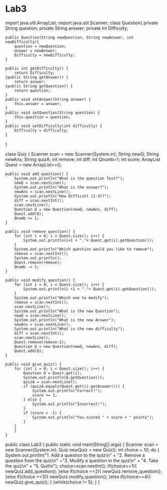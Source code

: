 # Lab3
import java.util.ArrayList;
import java.util.Scanner;
class Question{
    private String question;
    private String answer;
    private int Difficulty;

    public Question(String newQuestion, String newAnswer, int newDifficulty){
        question = newQuestion;
        answer = newAnswer;
        Difficulty = newDifficulty;
    }

    public int getDifficulty() {
        return Difficulty;
    }public String getAnswer() {
        return answer;
    }public String getQuestion() {
        return question;
    }
    public void setAnswer(String answer) {
        this.answer = answer;
    }
    public void setQuestion(String question) {
        this.question = question;
    }
    public void setDifficulty(int difficulty) {
        Difficulty = difficulty;
    }
}


class Quiz {
    Scanner scan = new Scanner(System.in);
    String newQ;
    String newAns;
    String quizA;
    int remove;
    int diff;
    int Qnumb=1;
    int score;
    ArrayList<Question> Quest = new ArrayList<>();

    public void add_question() {
        System.out.println("What is the question Text?");
        newQ = scan.nextLine();
        System.out.println("What is the answer?");
        newAns = scan.nextLine();
        System.out.println("How Difficult (1-3)?");
        diff = scan.nextInt();
        scan.nextLine();
        Question Q = new Question(newQ, newAns, diff);
        Quest.add(Q);
        Qnumb += 1;
    }

    public void remove_question() {
        for (int i = 0; i < Quest.size(); i++) {
            System.out.println(i+1 + "."+ Quest.get(i).getQuestion());
        }
        System.out.println("Which question would you like to remove");
        remove = scan.nextInt();
        System.out.println();
        Quest.remove(remove);
        Qnumb -= 1;
    }

    public void modify_question() {
        for (int i = 0; i < Quest.size(); i++) {
            System.out.println(i +1 + "."+ Quest.get(i).getQuestion());
        }
        System.out.println("Which one to modify");
        remove = scan.nextInt();
        scan.nextLine();
        System.out.println("What is the new Question");
        newQ = scan.nextLine();
        System.out.println("What is the new Answer");
        newAns = scan.nextLine();
        System.out.println("What is the new difficulty");
        diff = scan.nextInt();
        scan.nextLine();
        Quest.remove(remove-1);
        Question Q = new Question(newQ, newAns, diff);
        Quest.add(Q);
    }

    public void give_quiz() {
        for (int i = 0; i < Quest.size(); i++) {
            Question Q = Quest.get(i);
            System.out.println(Q.getQuestion());
            quizA = scan.nextLine();
            if (quizA.equals(Quest.get(i).getAnswer())) {
                System.out.println("Correct!");
                score += 1;
            } else {
                System.out.println("Incorrect!");
            }
            if (score > -1) {
                System.out.println("You scored " + score + " points");
            }
        }
        }
    }



public class Lab3 {
    public static void main(String[] args) {
        Scanner scan = new Scanner(System.in);
Quiz newQuiz = new Quiz();
int choice = 10;
do {
    System.out.println("1. Add a question to the quiz\n" + "2. Remove a question from the quiz\n" +"3. Modify a question in the quiz\n" + "4. Take the quiz\n" + "5. Quit\n");
    choice=scan.nextInt();
if(choice==1){
    newQuiz.add_question();
}else if(choice ==2){
    newQuiz.remove_question();
}else if(choice ==3){
    newQuiz.modify_question();
}else if(choice==4){
    newQuiz.give_quiz();
}
}while(choice != 5);
    }
}
